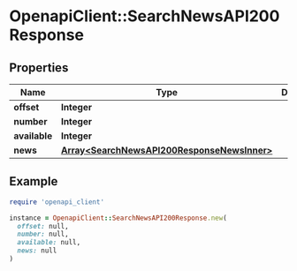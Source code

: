 # OpenapiClient::SearchNewsAPI200Response

## Properties

| Name | Type | Description | Notes |
| ---- | ---- | ----------- | ----- |
| **offset** | **Integer** |  | [optional] |
| **number** | **Integer** |  | [optional] |
| **available** | **Integer** |  | [optional] |
| **news** | [**Array&lt;SearchNewsAPI200ResponseNewsInner&gt;**](SearchNewsAPI200ResponseNewsInner.md) |  | [optional] |

## Example

```ruby
require 'openapi_client'

instance = OpenapiClient::SearchNewsAPI200Response.new(
  offset: null,
  number: null,
  available: null,
  news: null
)
```

